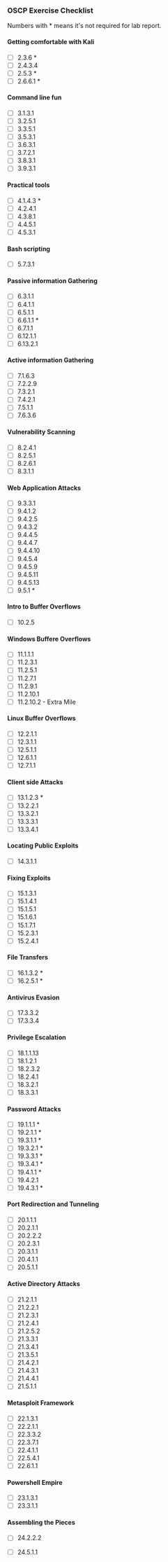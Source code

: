 ### OSCP Exercise Checklist
Numbers with * means it's not required for lab report.

#### Getting comfortable with Kali
- [ ] 2.3.6 *
- [ ] 2.4.3.4
- [ ] 2.5.3 *
- [ ] 2.6.6.1 *

#### Command line fun
- [ ] 3.1.3.1
- [ ] 3.2.5.1
- [ ] 3.3.5.1
- [ ] 3.5.3.1
- [ ] 3.6.3.1
- [ ] 3.7.2.1
- [ ] 3.8.3.1
- [ ] 3.9.3.1

#### Practical tools
- [ ] 4.1.4.3 *
- [ ] 4.2.4.1
- [ ] 4.3.8.1
- [ ] 4.4.5.1
- [ ] 4.5.3.1

#### Bash scripting
- [ ] 5.7.3.1

#### Passive information Gathering
- [ ] 6.3.1.1
- [ ] 6.4.1.1
- [ ] 6.5.1.1
- [ ] 6.6.1.1 *
- [ ] 6.7.1.1
- [ ] 6.12.1.1  
- [ ] 6.13.2.1

#### Active information Gathering
- [ ] 7.1.6.3
- [ ] 7.2.2.9
- [ ] 7.3.2.1
- [ ] 7.4.2.1
- [ ] 7.5.1.1
- [ ] 7.6.3.6

#### Vulnerability Scanning
- [ ] 8.2.4.1
- [ ] 8.2.5.1
- [ ] 8.2.6.1
- [ ] 8.3.1.1

#### Web Application Attacks
- [ ] 9.3.3.1
- [ ] 9.4.1.2
- [ ] 9.4.2.5
- [ ] 9.4.3.2
- [ ] 9.4.4.5
- [ ] 9.4.4.7
- [ ] 9.4.4.10
- [ ] 9.4.5.4
- [ ] 9.4.5.9
- [ ] 9.4.5.11
- [ ] 9.4.5.13
- [ ] 9.5.1 *

#### Intro to Buffer Overflows
- [ ] 10.2.5

#### Windows Buffere Overflows
- [ ] 11.1.1.1
- [ ] 11.2.3.1
- [ ] 11.2.5.1
- [ ] 11.2.7.1
- [ ] 11.2.9.1
- [ ] 11.2.10.1
- [ ] 11.2.10.2 - Extra Mile

#### Linux Buffer Overflows
- [ ] 12.2.1.1
- [ ] 12.3.1.1
- [ ] 12.5.1.1
- [ ] 12.6.1.1
- [ ] 12.7.1.1

#### Client side Attacks
- [ ] 13.1.2.3 *
- [ ] 13.2.2.1
- [ ] 13.3.2.1
- [ ] 13.3.3.1
- [ ] 13.3.4.1

#### Locating Public Exploits
- [ ] 14.3.1.1

#### Fixing Exploits
- [ ] 15.1.3.1
- [ ] 15.1.4.1
- [ ] 15.1.5.1
- [ ] 15.1.6.1
- [ ] 15.1.7.1
- [ ] 15.2.3.1
- [ ] 15.2.4.1

#### File Transfers
- [ ] 16.1.3.2 *
- [ ] 16.2.5.1 *

#### Antivirus Evasion
- [ ] 17.3.3.2
- [ ] 17.3.3.4

#### Privilege Escalation
- [ ] 18.1.1.13
- [ ] 18.1.2.1
- [ ] 18.2.3.2
- [ ] 18.2.4.1
- [ ] 18.3.2.1
- [ ] 18.3.3.1

#### Password Attacks
- [ ] 19.1.1.1 *
- [ ] 19.2.1.1 *
- [ ] 19.3.1.1 *
- [ ] 19.3.2.1 *
- [ ] 19.3.3.1 *
- [ ] 19.3.4.1 *
- [ ] 19.4.1.1 *
- [ ] 19.4.2.1
- [ ] 19.4.3.1 *

#### Port Redirection and Tunneling
- [ ] 20.1.1.1
- [ ] 20.2.1.1
- [ ] 20.2.2.2
- [ ] 20.2.3.1
- [ ] 20.3.1.1
- [ ] 20.4.1.1
- [ ] 20.5.1.1

#### Active Directory Attacks
- [ ] 21.2.1.1
- [ ] 21.2.2.1
- [ ] 21.2.3.1
- [ ] 21.2.4.1
- [ ] 21.2.5.2
- [ ] 21.3.3.1
- [ ] 21.3.4.1
- [ ] 21.3.5.1
- [ ] 21.4.2.1
- [ ] 21.4.3.1
- [ ] 21.4.4.1
- [ ] 21.5.1.1

#### Metasploit Framework
- [ ] 22.1.3.1
- [ ] 22.2.1.1
- [ ] 22.3.3.2
- [ ] 22.3.7.1
- [ ] 22.4.1.1
- [ ] 22.5.4.1
- [ ] 22.6.1.1

#### Powershell Empire
- [ ] 23.1.3.1
- [ ] 23.3.1.1

#### Assembling the Pieces 
- [ ] 24.2.2.2
- [ ] 24.5.1.1

